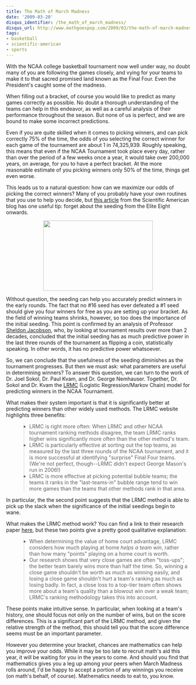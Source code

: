 ```yaml
---
title: The Math of March Madness
date: '2009-03-20'
disqus_identifier: /the_math_of_march_madness/
disqus_url: http://www.mathgoespop.com/2009/03/the-math-of-march-madness.html
tags:
- basketball
- scientific-american
- sports
---
```

With the NCAA college basketball tournament now well under way, no doubt many of you are following the games closely, and vying for your teams to make it to that sacred promised land known as the Final Four.  Even the President's caught some of the madness.

When filling out a bracket, of course you would like to predict as many games correctly as possible.  No doubt a thorough understanding of the teams can help in this endeavor, as well as a careful analysis of their performance throughout the season.  But none of us is perfect, and we are bound to make some incorrect predictions.

Even if you are quite skilled when it comes to picking winners, and can pick correctly 75% of the time, the odds of you selecting the correct winner for each game of the tournament are about 1 in 74,325,939.  Roughly speaking, this means that even if the NCAA Tournament took place every day, rather than over the period of a few weeks once a year, it would take over 200,000 years, on average, for you to have a perfect bracket.  At the more reasonable estimate of you picking winners only 50% of the time, things get even worse.

This leads us to a natural question: how can we maximize our odds of picking the correct winners?  Many of you probably have your own routines that you use to help you decide, but <a href="http://www.sciam.com/blog/60-second-science/post.cfm?id=statistics-probability-and-ncaas-ma-2009-03-19">this article</a> from the Scientific American blog has one useful tip: forget about the seeding from the Elite Eight onwards.

<a href="http://www.sciam.com/media/inline/blog/Image/March-madness-blog.jpg"><img style="margin: 0px auto 10px; display: block; text-align: center; cursor: pointer; width: 300px; height: 192px;" src="http://www.sciam.com/media/inline/blog/Image/March-madness-blog.jpg" alt="" border="0" /></a>

Without question, the seeding can help you accurately predict winners in the early rounds.  The fact that no #16 seed has ever defeated a #1 seed should give you four winners for free as you are setting up your bracket.  As the field of winning teams shrinks, however, so too does the importance of the initial seeding.  This point is confirmed by an analysis of Professor <a href="https://netfiles.uiuc.edu/shj/www/shj.html">Sheldon Jacobson</a>, who, by looking at tournament results over more than 2 decades, concluded that the initial seeding has as much predictive power in the last three rounds of the tournament as flipping a coin, statistically speaking.  In other words, it has no predictive power whatsoever.

So, we can conclude that the usefulness of the seeding diminishes as the tournament progresses.  But then we must ask: what parameters are useful in determining winners?  To answer this question, we can turn to the work of Dr. Joel Sokol, Dr. Paul Kvam, and Dr. George Nemhauser.  Together, Dr. Sokol and Dr. Kvam the <a href="http://www2.isye.gatech.edu/people/faculty/Joel_Sokol/lrmc/about_lrmc.html">LRMC</a> (Logistic Regression/Markov Chain) model for predicting winners in the NCAA Tournament.

What makes their system important is that it is significantly better at predicting winners than other widely used methods.  The LRMC website highlights three benefits:

<ul><blockquote><li>LRMC is right more often: When LRMC and other NCAA tournament ranking methods disagree, the team LRMC ranks higher wins significantly more often than the other method's team.</li><li>LRMC is particularly effective at sorting out the top teams, as measured by the last three rounds of the NCAA tournament, and it is more successful at identifying "surprise" Final Four teams. (We're not perfect, though--LRMC didn't expect George Mason's run in 2006!)</li><li>LRMC is more effective at picking potential bubble teams; the teams it ranks in the "last-teams-in" bubble range tend to win more games than the teams that other methods rank in that area.</li></blockquote></ul>

In particular, the the second point suggests that the LRMC method is able to pick up the slack when the significance of the initial seedings begin to wane.

What makes the LRMC method work?  You can find a link to their research paper <a href="http://www3.interscience.wiley.com/journal/112703084/abstract?CRETRY=1&amp;SRETRY=0">here</a>, but these two points give a pretty good qualitative explanation:

<ul><blockquote><li>When determining the value of home court advantage, LRMC considers how much playing at home <em>helps a team win</em>, rather than how many "points" playing on a home court is worth.</li><li>Our research shows that very close games are often "toss-ups"; the better team barely wins more than half the time. So, winning a close game shouldn't be worth as much as winning easily, and losing a close game shouldn't hurt a team's ranking as much as losing badly. In fact, a close loss to a top-tier team often shows more about a team's quality than a blowout win over a weak team; LRMC's ranking methodology takes this into account.</li></blockquote></ul>

These points make intuitive sense.  In particular, when looking at a team's history, one should focus not only on the number of wins, but on the score differences.  This is a significant part of the LRMC method, and given the relative strength of the method, this should tell you that the score difference seems must be an important parameter.

However you determine your bracket, chances are mathematics can help you improve your odds.  While it may be too late to recruit math's aid this year, it will be waiting for you in the years to come.  And should you find that mathematics gives you a leg up among your peers when March Madness rolls around, I'd be happy to accept a portion of any winnings you receive (on math's behalf, of course).   Mathematics needs to eat to, you know.
